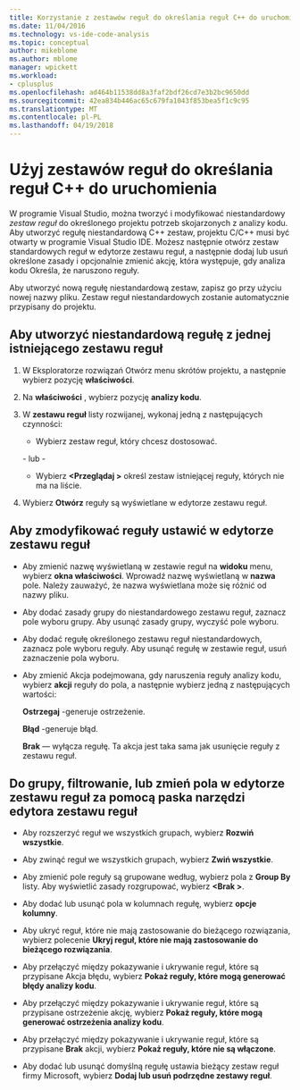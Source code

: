 ```yaml
---
title: Korzystanie z zestawów reguł do określania reguł C++ do uruchomienia
ms.date: 11/04/2016
ms.technology: vs-ide-code-analysis
ms.topic: conceptual
author: mikeblome
ms.author: mblome
manager: wpickett
ms.workload:
- cplusplus
ms.openlocfilehash: ad464b11538dd8a3faf2bdf26cd7e3b2bc9650dd
ms.sourcegitcommit: 42ea834b446ac65c679fa1043f853bea5f1c9c95
ms.translationtype: MT
ms.contentlocale: pl-PL
ms.lasthandoff: 04/19/2018
---
```

# <a name="use-rule-sets-to-specify-the-c-rules-to-run"></a>Użyj zestawów reguł do określania reguł C++ do uruchomienia

W programie Visual Studio, można tworzyć i modyfikować niestandardowy *zestaw reguł* do określonego projektu potrzeb skojarzonych z analizy kodu. Aby utworzyć regułę niestandardową C++ zestaw, projektu C/C++ musi być otwarty w programie Visual Studio IDE. Możesz następnie otwórz zestaw standardowych reguł w edytorze zestawu reguł, a następnie dodaj lub usuń określone zasady i opcjonalnie zmienić akcję, która występuje, gdy analiza kodu Określa, że naruszono reguły.

Aby utworzyć nową regułę niestandardową zestaw, zapisz go przy użyciu nowej nazwy pliku. Zestaw reguł niestandardowych zostanie automatycznie przypisany do projektu.

## <a name="to-create-a-custom-rule-from-a-single-existing-rule-set"></a>Aby utworzyć niestandardową regułę z jednej istniejącego zestawu reguł

1. W Eksploratorze rozwiązań Otwórz menu skrótów projektu, a następnie wybierz pozycję **właściwości**.

2. Na **właściwości** , wybierz pozycję **analizy kodu**.

3. W **zestawu reguł** listy rozwijanej, wykonaj jedną z następujących czynności:

    - Wybierz zestaw reguł, który chcesz dostosować.

     \- lub -

    - Wybierz  **\<Przeglądaj >** określ zestaw istniejącej reguły, których nie ma na liście.

4. Wybierz **Otwórz** reguły są wyświetlane w edytorze zestawu reguł.

## <a name="to-modify-a-rule-set-in-the-rule-set-editor"></a>Aby zmodyfikować reguły ustawić w edytorze zestawu reguł

- Aby zmienić nazwę wyświetlaną w zestawie reguł na **widoku** menu, wybierz **okna właściwości**. Wprowadź nazwę wyświetlaną w **nazwa** pole. Należy zauważyć, że nazwa wyświetlana może się różnić od nazwy pliku.

- Aby dodać zasady grupy do niestandardowego zestawu reguł, zaznacz pole wyboru grupy. Aby usunąć zasady grupy, wyczyść pole wyboru.

- Aby dodać regułę określonego zestawu reguł niestandardowych, zaznacz pole wyboru reguły. Aby usunąć regułę w zestawie reguł, usuń zaznaczenie pola wyboru.

- Aby zmienić Akcja podejmowana, gdy naruszenia reguły analizy kodu, wybierz **akcji** reguły do pola, a następnie wybierz jedną z następujących wartości:

     **Ostrzegaj** -generuje ostrzeżenie.

     **Błąd** -generuje błąd.

     **Brak** — wyłącza regułę. Ta akcja jest taka sama jak usunięcie reguły z zestawu reguł.

## <a name="to-group-filter-or-change-the-fields-in-the-rule-set-editor-by-using-the-rule-set-editor-toolbar"></a>Do grupy, filtrowanie, lub zmień pola w edytorze zestawu reguł za pomocą paska narzędzi edytora zestawu reguł

- Aby rozszerzyć reguł we wszystkich grupach, wybierz **Rozwiń wszystkie**.

- Aby zwinąć reguł we wszystkich grupach, wybierz **Zwiń wszystkie**.

- Aby zmienić pole reguły są grupowane według, wybierz pola z **Group By** listy. Aby wyświetlić zasady rozgrupować, wybierz  **\<Brak >**.

- Aby dodać lub usunąć pola w kolumnach regułę, wybierz **opcje kolumny**.

- Aby ukryć reguł, które nie mają zastosowanie do bieżącego rozwiązania, wybierz polecenie **Ukryj reguł, które nie mają zastosowanie do bieżącego rozwiązania**.

- Aby przełączyć między pokazywanie i ukrywanie reguł, które są przypisane Akcja błędu, wybierz **Pokaż reguły, które mogą generować błędy analizy kodu**.

- Aby przełączyć między pokazywanie i ukrywanie reguł, które są przypisane ostrzeżenie akcję, wybierz **Pokaż reguły, które mogą generować ostrzeżenia analizy kodu**.

- Aby przełączyć między pokazywanie i ukrywanie reguł, które są przypisane **Brak** akcji, wybierz **Pokaż reguły, które nie są włączone**.

- Aby dodać lub usunąć domyślną regułę ustawia bieżący zestaw reguł firmy Microsoft, wybierz **Dodaj lub usuń podrzędne zestawy reguł**.